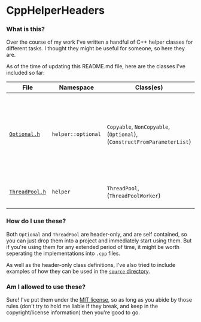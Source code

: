 # CppHelperHeaders

### What is this?

Over the course of my work I've written a handful of C++ helper classes for different tasks. I thought they might be useful for someone, so here they are.

As of the time of updating this README.md file, here are the classes I've included so far:

| File | Namespace | Class(es) | Description |
| ---- | --------- | --------- | ----------- |
| [`Optional.h`](https://github.com/bedder/CppHelperHeaders/blob/master/include/Optional.h) | `helper::optional` | `Copyable`, `NonCopyable`, (`Optional`), (`ConstructFromParameterList`) | Provides functionality like [`std::optional`](http://en.cppreference.com/w/cpp/utility/optional) but with controls on whether the underlying data type is copy-constructable. | 
| [`ThreadPool.h`](https://github.com/bedder/CppHelperHeaders/blob/master/include/ThreadPool.h) | `helper` | `ThreadPool`, (`ThreadPoolWorker`) | Provides a basic thread pooling system. |

### How do I use these?

Both `Optional` and `ThreadPool` are header-only, and are self contained, so you can just drop them into a project and immediately start using them. But if you're using them for any extended period of time, it might be worth seperating the implementations into `.cpp` files.

As well as the header-only class definitions, I've also tried to include examples of how they can be used in the [`source` directory](https://github.com/bedder/CppHelperHeaders/tree/master/source).

### Am I allowed to use these?

Sure! I've put them under the [MIT license](https://tldrlegal.com/license/mit-license), so as long as you abide by those rules (don't try to hold me liable if they break, and keep in the copyright/license information) then you're good to go.
